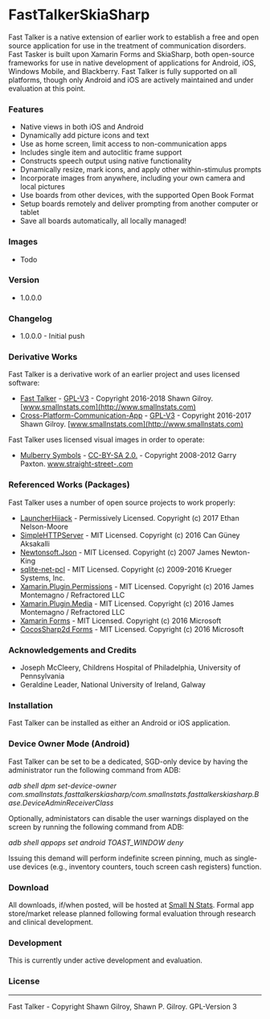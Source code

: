 # FastTalkerSkiaSharp
Fast Talker is a native extension of earlier work to establish a free and open source application for use in the treatment of communication disorders.  Fast Tasker is built upon Xamarin Forms and SkiaSharp, both open-source frameworks for use in native development of applications for Android, iOS, Windows Mobile, and Blackberry.  Fast Talker is fully supported on all platforms, though only Android and iOS are actively maintained and under evaluation at this point.

### Features
 - Native views in both iOS and Android
 - Dynamically add picture icons and text
 - Use as home screen, limit access to non-communication apps
 - Includes single item and autoclitic frame support
 - Constructs speech output using native functionality
 - Dynamically resize, mark icons, and apply other within-stimulus prompts
 - Incorporate images from anywhere, including your own camera and local pictures
 - Use boards from other devices, with the supported Open Book Format
 - Setup boards remotely and deliver prompting from another computer or tablet
 - Save all boards automatically, all locally managed!

### Images
 - Todo

### Version
 - 1.0.0.0

### Changelog
 - 1.0.0.0 - Initial push

### Derivative Works
Fast Talker is a derivative work of an earlier project and uses licensed software:
* [Fast Talker](https://github.com/miyamot0/FastTalker) - [GPL-V3](https://www.gnu.org/licenses/old-licenses/gpl-2.0.en.html) - Copyright 2016-2018 Shawn Gilroy. [www.smallnstats.com](http://www.smallnstats.com)
* [Cross-Platform-Communication-App](https://github.com/miyamot0/Cross-Platform-Communication-App) - [GPL-V3](https://www.gnu.org/licenses/old-licenses/gpl-2.0.en.html) - Copyright 2016-2017 Shawn Gilroy. [www.smallnstats.com](http://www.smallnstats.com)

Fast Talker uses licensed visual images in order to operate:
* [Mulberry Symbols](https://github.com/straight-street/mulberry-symbols) - [CC-BY-SA 2.0.](http://creativecommons.org/licenses/by-sa/2.0/uk/) - Copyright 2008-2012 Garry Paxton. [www.straight-street-.com](http://straight-street.com/)

### Referenced Works (Packages)
Fast Talker uses a number of open source projects to work properly:
* [LauncherHijack](https://github.com/parrotgeek1/LauncherHijack) - Permissively Licensed. Copyright (c) 2017 Ethan Nelson-Moore
* [SimpleHTTPServer](https://gist.github.com/aksakalli/9191056) - MIT Licensed. Copyright (c) 2016 Can Güney Aksakalli
* [Newtonsoft.Json](https://github.com/JamesNK/Newtonsoft.Json) - MIT Licensed. Copyright (c) 2007 James Newton-King 
* [sqlite-net-pcl](https://github.com/praeclarum/sqlite-net) - MIT Licensed. Copyright (c) 2009-2016 Krueger Systems, Inc.
* [Xamarin.Plugin.Permissions](https://github.com/jamesmontemagno/Xamarin.Plugins) - MIT Licensed. Copyright (c) 2016 James Montemagno / Refractored LLC
* [Xamarin.Plugin.Media](https://github.com/jamesmontemagno/Xamarin.Plugins) - MIT Licensed. Copyright (c) 2016 James Montemagno / Refractored LLC
* [Xamarin Forms](https://github.com/xamarin/Xamarin.Forms) - MIT Licensed. Copyright (c) 2016 Microsoft
* [CocosSharp2d Forms](https://github.com/mono/CocosSharp) - MIT Licensed. Copyright (c) 2016 Microsoft

### Acknowledgements and Credits
* Joseph McCleery, Childrens Hospital of Philadelphia, University of Pennsylvania
* Geraldine Leader, National University of Ireland, Galway

### Installation
Fast Talker can be installed as either an Android or iOS application.  

### Device Owner Mode (Android)
Fast Talker can be set to be a dedicated, SGD-only device by having the administrator run the following command from ADB:

<i>adb shell dpm set-device-owner com.smallnstats.fasttalkerskiasharp/com.smallnstats.fasttalkerskiasharp.Base.DeviceAdminReceiverClass</i>

Optionally, administators can disable the user warnings displayed on the screen by running the following command from ADB:

<i>adb shell appops set android TOAST_WINDOW deny</i>

Issuing this demand will perform indefinite screen pinning, much as single-use devices (e.g., inventory counters, touch screen cash registers) function.

### Download
All downloads, if/when posted, will be hosted at [Small N Stats](http://www.smallnstats.com). Formal app store/market release planned following formal evaluation through research and clinical development.

### Development
This is currently under active development and evaluation.

### License
----
Fast Talker - Copyright Shawn Gilroy, Shawn P. Gilroy. GPL-Version 3